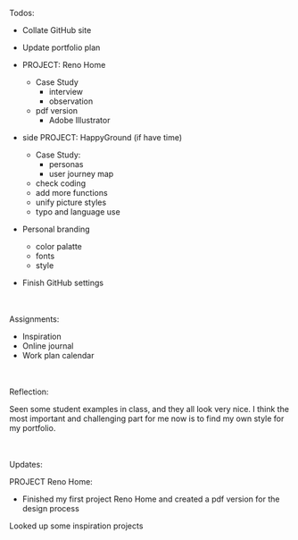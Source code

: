Todos:

 - Collate GitHub site

 - Update portfolio plan

 - PROJECT: Reno Home
	 - Case Study
		 - interview
		 - observation
	 - pdf version
		 - Adobe Illustrator

 - side PROJECT: HappyGround (if have time)
	- Case Study:
		- personas
		- user journey map
	- check coding
	- add more functions
	- unify picture styles
	- typo and language use

 - Personal branding
	 - color palatte
	 - fonts
	 - style

-  Finish GitHub settings


<br><br>
Assignments:

 - Inspiration
 - Online journal
 - Work plan calendar

<br><br>
Reflection:

Seen some student examples in class, and they all look very nice. I think the most important and challenging part for me now is to find my own style for my portfolio.

<br><br>
Updates:

PROJECT Reno Home:
 - Finished my first project Reno Home and created a pdf version for the design process

Looked up some inspiration projects
